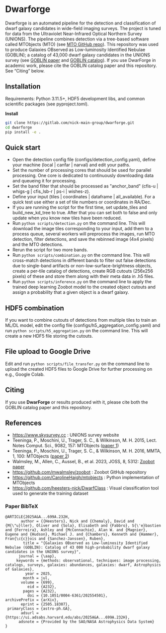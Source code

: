 # Dwarforge
Dwarforge is an automated pipeline for the detection and classification of dwarf galaxy candidates in wide-field imaging surveys. The project is tuned for data from the Ultraviolet Near-Infrared Optical Northern Survey (UNIONS). The pipeline combines detection via a tree-based software called MTObjects (MTO) (see [MTO GitHub repo](https://github.com/CarolineHaigh/mtobjects)). This repository was used to produce Galaxies OBserved as Low-luminosity Identified Nebulae (GOBLIN); a catalog of 43,000 dwarf galaxy candidates in the UNIONS survey (see [GOBLIN paper](https://ui.adsabs.harvard.edu/abs/2025A%26A...699A.232H/abstract) and [GOBLIN catalog](https://cdsarc.cds.unistra.fr/viz-bin/cat/J/A+A/699/A232)). If you use DwarForge in academic work, please cite the GOBLIN catalog paper and this repository. See “Citing” below.

## Installation
Requirements: Python 3.11.5+, HDF5 development libs, and common scientific packages (see pyproject.toml).

**Install**

```bash
git clone https://gitlab.com/nick-main-group/dwarforge.git
cd dwarforge
pip install -e . 
```

## Quick start

- Open the detection config file (configs/detection_config.yaml), define your machine (local | canfar | narval) and edit your paths.
- Set the number of processing cores that should be used for parallel processing. One core is dedicated to continuously downloading data and queueing it for processing.
- Set the band filter that should be processed as "anchor_band" (cfis-u | whigs-g | cfis_lsb-r | ps-i | wishes-z).
- Define your input (tiles | coordinates | dataframe | all_available). For a quick test use either a set of tile numbers or coordinates in RA/Dec.
- If you are running the script for the first time, set update_tiles and build_new_kd_tree to true. After that you can set both to false and only update when you know new tiles have been reduced.
- Run ```python scripts/detection.py``` on the command line. This will download the image tiles corresponding to your input, add them to a process queue, several workers will preprocess the images, run MTO detection, filter detections, and save the rebinned image (4x4 pixels) and the MTO detections. 
- Rerun the script for two more bands.
- Run ```python scripts/combination.py``` on the command line. This will cross-match detections in different bands to filter out false detections due to single-band artifacts or non-low-surface-brightness objects, create a per-tile catalog of detections, create RGB cutouts (256x256 pixels) of these and store them along with their meta data in .h5 files.
- Run ```python scripts/inference.py``` on the command line to apply the trained deep learning Zoobot model to the created object cutouts and assign a probability that a given object is a dwarf galaxy.

## HDF5 combination
If you want to combine cutouts of detections from multiple tiles to train an ML/DL model, edit the config file (configs/h5_aggregation_config.yaml) and run ```python scripts/h5_aggregation.py``` on the command line. This will create a new HDF5 file storing the cutouts.

## File upload to Google Drive
Edit and run ```python scripts/file_transfer.py``` on the command line to upload the created HDF5 files to Google Drive for further processing on e.g., Google Colab.

## Citing
If you use **DwarForge** or results produced with it, please cite both the GOBLIN catalog paper and this repository.

## References
- https://www.skysurvey.cc : UNIONS survey website
- Teeninga, P., Moschini, U., Trager, S. C., & Wilkinson, M. H. 2015, Lect. Notes Comput. Sci., 9082, 157: MTObjects ([paper 1](https://link.springer.com/chapter/10.1007/978-3-319-18720-4_14))
- Teeninga, P., Moschini, U., Trager, S. C., & Wilkinson, M. H. 2016, MMTA, 1, 100: MTObjects ([paper 2](https://www.degruyterbrill.com/document/doi/10.1515/mathm-2016-0006/html))
- Walmsley, M., Allen, C., Aussel, B., et al. 2023, JOSS, 8, 5312: [Zoobot paper](https://joss.theoj.org/papers/10.21105/joss.05312)
- https://github.com/mwalmsley/zoobot          : Zoobot GitHub repository
- https://github.com/CarolineHaigh/mtobjects   : Python implementation of MTObjects
- https://github.com/heesters-nick/DwarfClass  : Visual classification tool used to generate the training dataset

### Paper BibTeX

```
@ARTICLE{2025A&A...699A.232H,
       author = {{Heesters}, Nick and {Chemaly}, David and {M{\"u}ller}, Oliver and {Sola}, Elisabeth and {Fabbro}, S{\'e}bastien and {Ferreira}, Ashley and {McConnachie}, Alan W. and {Magnier}, Eugene and {Hudson}, Michael J. and {Chambers}, Kenneth and {Hammer}, Fran{\c{c}}ois and {Sanchez-Janssen}, Ruben},
        title = "{Galaxies OBserved as Low-luminosity Identified Nebulae (GOBLIN): Catalog of 43 000 high-probability dwarf galaxy candidates in the UNIONS survey}",
      journal = {\aap},
     keywords = {methods: observational, techniques: image processing, catalogs, surveys, galaxies: abundances, galaxies: dwarf, Astrophysics of Galaxies},
         year = 2025,
        month = jul,
       volume = {699},
          eid = {A232},
        pages = {A232},
          doi = {10.1051/0004-6361/202554501},
archivePrefix = {arXiv},
       eprint = {2505.18307},
 primaryClass = {astro-ph.GA},
       adsurl = {https://ui.adsabs.harvard.edu/abs/2025A&A...699A.232H},
      adsnote = {Provided by the SAO/NASA Astrophysics Data System}
}
```
